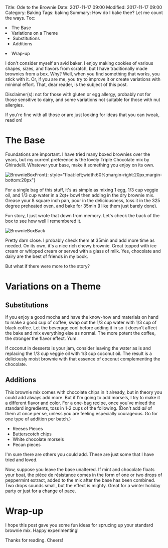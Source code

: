 Title: Ode to the Brownie
Date: 2017-11-17 09:00
Modified: 2017-11-17 09:00
Category: Baking
Tags: baking
Summary: How do I bake thee? Let me count the ways.
Toc: <li>The Base</li><li>Variations on a Theme<ul><li>Substitutions</li><li>Additions</li></ul></li><li>Wrap-up</li>

I don't consider myself an avid baker. I enjoy making cookies of various shapes, sizes, and flavors from scratch, but I have traditionally made brownies from a box. Why? Well, when you find something that works, you stick with it. Or, if you are me, you try to improve it or create variations with minimal effort. That, dear reader, is the subject of this post.

Disclaimer(s): not for those with gluten or egg allergy, probably not for those sensitive to dairy, and some variations not suitable for those with nut allergies.

If you're fine with all those or are just looking for ideas that you can tweak, read on!

# The Base

Foundations are important. I have tried many boxed brownies over the years, but my current preference is the lovely Triple Chocolate mix by Ghiradelli. Whatever your base, make it something you enjoy on its own.

![BrownieBoxFront](/images/brownie01.jpeg){: style="float:left;width:60%;margin-right:20px;margin-bottom:20px"}

For a single bag of this stuff, it's as simple as mixing 1 egg, 1/3 cup veggie oil, and 1/3 cup water in a 2qt+ bowl then adding in the dry brownie mix. Grease your 8 square inch pan, pour in the deliciousness, toss it in the 325 degree preheated oven, and bake for 35min (I like them just barely done).

Fun story, I just wrote that down from memory. Let's check the back of the box to see how well I remembered it.

![BrownieBoxBack](/images/brownie02.jpeg)

Pretty darn close. I probably check them at 35min and add more time as needed. On its own, it's a nice rich chewy brownie. Great topped with ice cream or whipped cream or served with a glass of milk. Yes, chocolate and dairy are the best of friends in my book.

But what if there were more to the story?

# Variations on a Theme

## Substitutions

If you enjoy a good mocha and have the know-how and materials on hand to make a good cup of coffee, swap out the 1/3 cup water with 1/3 cup of black coffee. Let the beverage cool before adding it in so it doesn't affect the bake and mix everything else as normal. The more potent the coffee, the stronger the flavor effect. Yum.

If coconut in desserts is your jam, consider leaving the water as is and replacing the 1/3 cup veggie oil with 1/3 cup coconut oil. The result is a deliciously moist brownie with that essence of coconut complementing the chocolate.

## Additions

This brownie mix comes with chocolate chips in it already, but in theory you could add always add more. But if I'm going to add morsels, I try to make it a different flavor and color. For a one-bag recipe, once you've mixed the standard ingredients, toss in 1-2 cups of the following. (Don't add <i>all</i> of them at once per se, unless you are feeling especially courageous. Go for one type of addition per batch.)

* Reeses Pieces
* Butterscotch chips
* White chocolate morsels
* Pecan pieces

I'm sure there are others you could add. These are just some that I have tried and loved.

Now, suppose you leave the base unaltered. If mint and chocolate floats your boat, the pi&egrave;ce de r&eacute;sistance comes in the form of one or two drops of peppermint extract, added to the mix after the base has been combined. Two drops sounds small, but the effect is mighty. Great for a winter holiday party or just for a change of pace.

# Wrap-up

I hope this post gave you some fun ideas for sprucing up your standard brownie mix. Happy experimenting!

Thanks for reading. Cheers!
